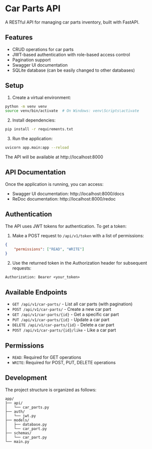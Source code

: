 # Car Parts API

A RESTful API for managing car parts inventory, built with FastAPI.

## Features

- CRUD operations for car parts
- JWT-based authentication with role-based access control
- Pagination support
- Swagger UI documentation
- SQLite database (can be easily changed to other databases)

## Setup

1. Create a virtual environment:
```bash
python -m venv venv
source venv/bin/activate  # On Windows: venv\Scripts\activate
```

2. Install dependencies:
```bash
pip install -r requirements.txt
```

3. Run the application:
```bash
uvicorn app.main:app --reload
```

The API will be available at http://localhost:8000

## API Documentation

Once the application is running, you can access:
- Swagger UI documentation: http://localhost:8000/docs
- ReDoc documentation: http://localhost:8000/redoc

## Authentication

The API uses JWT tokens for authentication. To get a token:

1. Make a POST request to `/api/v1/token` with a list of permissions:
```json
{
    "permissions": ["READ", "WRITE"]
}
```

2. Use the returned token in the Authorization header for subsequent requests:
```
Authorization: Bearer <your_token>
```

## Available Endpoints

- `GET /api/v1/car-parts/` - List all car parts (with pagination)
- `POST /api/v1/car-parts/` - Create a new car part
- `GET /api/v1/car-parts/{id}` - Get a specific car part
- `PUT /api/v1/car-parts/{id}` - Update a car part
- `DELETE /api/v1/car-parts/{id}` - Delete a car part
- `POST /api/v1/car-parts/{id}/like` - Like a car part

## Permissions

- `READ`: Required for GET operations
- `WRITE`: Required for POST, PUT, DELETE operations

## Development

The project structure is organized as follows:

```
app/
├── api/
│   └── car_parts.py
├── auth/
│   └── jwt.py
├── models/
│   ├── database.py
│   └── car_part.py
├── schemas/
│   └── car_part.py
└── main.py
```